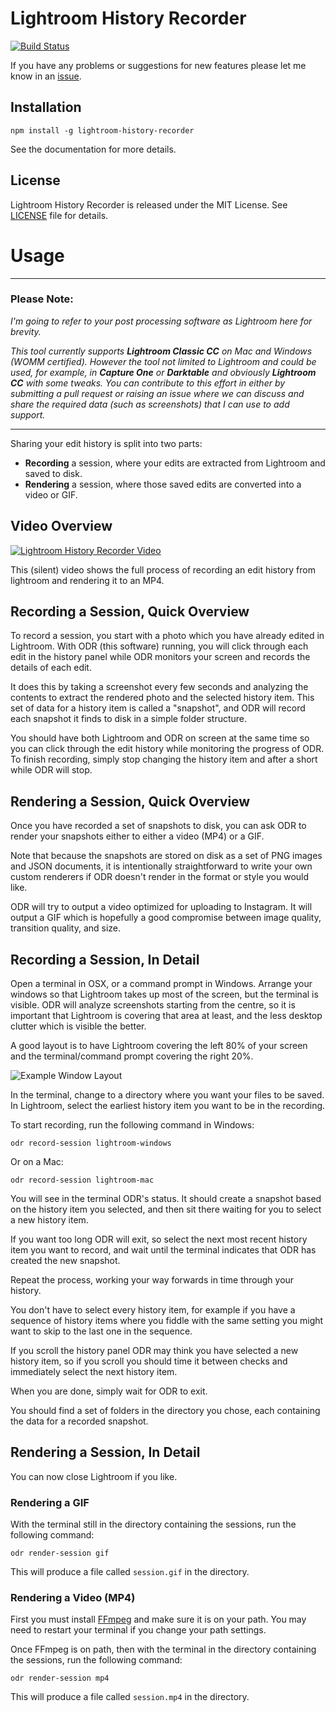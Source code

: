 # Lightroom History Recorder

[![Build Status](https://travis-ci.org/jamesthurley/lightroom-history-recorder.svg?branch=master)](https://travis-ci.org/jamesthurley/lightroom-history-recorder)

If you have any problems or suggestions for new features please let me know in an [issue](https://github.com/jamesthurley/lightroom-history-recorder/issues).

## Installation

```
npm install -g lightroom-history-recorder
```

See the documentation for more details.


## License

Lightroom History Recorder is released under the MIT License. See [LICENSE][1] file for details.

[1]: https://github.com/lightroom-history-recorder/blob/master/LICENSE


# Usage

------
### Please Note:

_I'm going to refer to your post processing software as Lightroom here for brevity._

_This tool currently supports **Lightroom Classic CC** on Mac and Windows (WOMM certified).
However the tool not limited to Lightroom and could be used, for example, in **Capture One** or **Darktable**
and obviously **Lightroom CC** with some tweaks.
You can contribute to this effort in either by submitting
a pull request or raising an issue where we can discuss and share the required data (such as screenshots)
that I can use to add support._

------

Sharing your edit history is split into two parts:

 - **Recording** a session, where your edits are extracted from Lightroom and saved to disk.
 - **Rendering** a session, where those saved edits are converted into a video or GIF.

## Video Overview

[![Lightroom History Recorder Video](https://img.youtube.com/vi/4JzoxteFM0Q/0.jpg)](https://www.youtube.com/watch?v=4JzoxteFM0Q)

This (silent) video shows the full process of recording an edit history from lightroom and rendering it to an MP4.

## Recording a Session, Quick Overview

To record a session, you start with a photo which you have already edited in Lightroom.
With ODR (this software) running, you will click through each edit in the history panel while ODR
monitors your screen and records the details of each edit.

It does this by taking a screenshot every few seconds and analyzing the contents to extract the rendered photo
and the selected history item. This set of data for a history item is called a "snapshot", and ODR will record each snapshot
it finds to disk in a simple folder structure.

You should have both Lightroom and ODR on screen at the same time so you can click through the edit
history while monitoring the progress of ODR.  To finish recording, simply stop changing the history item
and after a short while ODR will stop.


## Rendering a Session, Quick Overview

Once you have recorded a set of snapshots to disk, you can ask ODR to render your snapshots
either to either a video (MP4) or a GIF.

Note that because the snapshots are stored on disk as a set of PNG images and JSON documents,
it is intentionally straightforward to write your own custom renderers if ODR doesn't render in the
format or style you would like.

ODR will try to output a video optimized for uploading to Instagram.  It will output a GIF which is hopefully
a good compromise between image quality, transition quality, and size.

## Recording a Session, In Detail

Open a terminal in OSX, or a command prompt in Windows. Arrange your windows so that Lightroom takes up most of the screen,
but the terminal is visible. ODR will analyze screenshots starting from the centre, so it is important that Lightroom is 
covering that area at least, and the less desktop clutter which is visible the better.

A good layout is to have Lightroom covering the left 80% of your screen and the terminal/command prompt covering the right 20%.

![Example Window Layout](https://i.imgur.com/yOhuO2m.jpg)


In the terminal, change to a directory where you want your files to be saved.  In Lightroom, select the earliest history item
you want to be in the recording.

To start recording, run the following command in Windows:

```
odr record-session lightroom-windows
```
Or on a Mac:

```
odr record-session lightroom-mac
```

You will see in the terminal ODR's status. It should create a snapshot based on the history item you selected, and then sit
there waiting for you to select a new history item.

If you want too long ODR will exit, so select the next most recent history item you want to record, and wait until the terminal
indicates that ODR has created the new snapshot.

Repeat the process, working your way forwards in time through your history. 

You don't have to select every history item, for example if you have a sequence of history items where you fiddle with the same setting
you might want to skip to the last one in the sequence.

If you scroll the history panel ODR may think you have selected a new history item, so if you scroll you should time it between checks
and immediately select the next history item.

When you are done, simply wait for ODR to exit.

You should find a set of folders in the directory you chose, each containing the data for a recorded snapshot.


## Rendering a Session, In Detail

You can now close Lightroom if you like.

### Rendering a GIF

With the terminal still in the directory containing the sessions, run the following command:

```
odr render-session gif
```

This will produce a file called `session.gif` in the directory.

### Rendering a Video (MP4)

First you must install [FFmpeg](https://www.ffmpeg.org/) and make sure it is on your path. You may need to restart your terminal
if you change your path settings.

Once FFmpeg is on path, then with the terminal in the directory containing the sessions, run the following command:

```
odr render-session mp4
```

This will produce a file called `session.mp4` in the directory.
